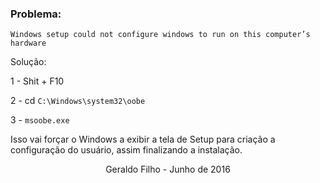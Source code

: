 ### Problema:

`Windows setup could not configure windows to run on this computer’s hardware`

Solução:

1 - Shit + F10

2 - cd `C:\Windows\system32\oobe`

3 - `msoobe.exe`

Isso vai forçar o Windows a exibir a tela de Setup para criação a configuração do usuário, assim finalizando a instalação.

<p align="center" >Geraldo Filho - Junho de 2016</p>
